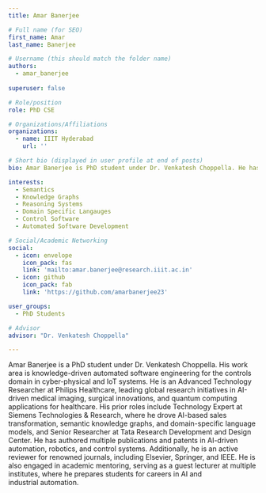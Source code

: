 ```yaml
---
title: Amar Banerjee

# Full name (for SEO)
first_name: Amar
last_name: Banerjee

# Username (this should match the folder name)
authors:
  - amar_banerjee
  
superuser: false

# Role/position
role: PhD CSE

# Organizations/Affiliations
organizations:
  - name: IIIT Hyderabad
    url: ''

# Short bio (displayed in user profile at end of posts)
bio: Amar Banerjee is PhD student under Dr. Venkatesh Choppella. He has contributed to multiple technology domains, including robotics, IoT, healthcare, and radio astrophysics. Currently, he serves as an Advanced Technology Researcher at Philips Healthcare. Amar’s research interests include knowledge graphs, semantics, neural networks, medical image processing, human-machine collaboration, and cognitive AI.

interests:
  - Semantics
  - Knowledge Graphs
  - Reasoning Systems
  - Domain Specific Langauges
  - Control Software
  - Automated Software Development

# Social/Academic Networking
social:
  - icon: envelope
    icon_pack: fas
    link: 'mailto:amar.banerjee@research.iiit.ac.in'
  - icon: github
    icon_pack: fab
    link: 'https://github.com/amarbanerjee23'

user_groups:
  - PhD Students

# Advisor
advisor: "Dr. Venkatesh Choppella"

---
```


Amar Banerjee is a PhD student under Dr. Venkatesh Choppella. His work area is knowledge-driven automated software engineering for the controls domain in cyber-physical and IoT systems. He is an Advanced Technology Researcher at Philips Healthcare, leading global research initiatives in AI-driven medical imaging, surgical innovations, and quantum computing applications for healthcare. His prior roles include Technology Expert at Siemens Technologies & Research, where he drove AI-based sales transformation, semantic knowledge graphs, and domain-specific language models, and Senior Researcher at Tata Research Development and Design Center. He has authored multiple publications and patents in AI-driven automation, robotics, and control systems. Additionally, he is an active reviewer for renowned journals, including Elsevier, Springer, and IEEE. He is also engaged in academic mentoring, serving as a guest lecturer at multiple institutes, where he prepares students for careers in AI and industrial automation.
